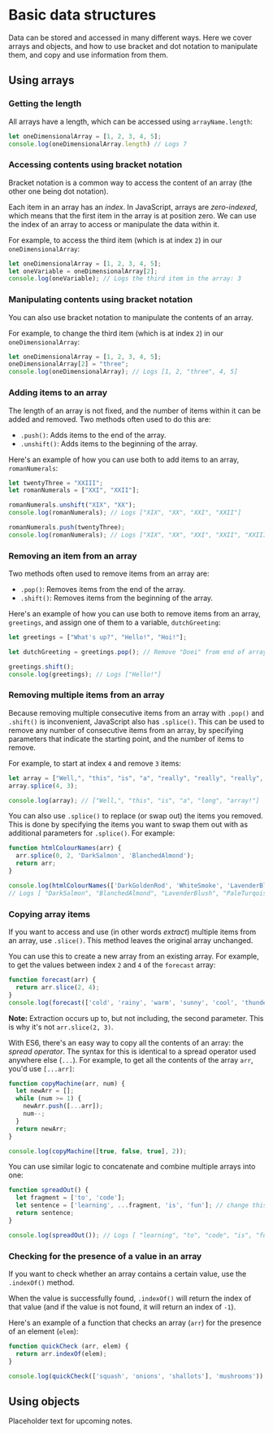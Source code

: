 # Basic data structures
Data can be stored and accessed in many different ways. Here we cover arrays and objects, and how to use bracket and dot notation to manipulate them, and copy and use information from them.

## Using arrays

### Getting the length
All arrays have a length, which can be accessed using `arrayName.length`:
```js
let oneDimensionalArray = [1, 2, 3, 4, 5];
console.log(oneDimensionalArray.length) // Logs 7
```

### Accessing contents using bracket notation
Bracket notation is a common way to access the content of an array (the other one being dot notation).

Each item in an array has an *index*. In JavaScript, arrays are *zero-indexed*, which means that the first item in the array is at position zero. We can use the index of an array to access or manipulate the data within it.

For example, to access the third item (which is at index `2`) in our `oneDimensionalArray`:
```js
let oneDimensionalArray = [1, 2, 3, 4, 5];
let oneVariable = oneDimensionalArray[2];
console.log(oneVariable); // Logs the third item in the array: 3
```

### Manipulating contents using bracket notation
You can also use bracket notation to manipulate the contents of an array.

For example, to change the third item (which is at index `2`) in our `oneDimensionalArray`:
```js
let oneDimensionalArray = [1, 2, 3, 4, 5];
oneDimensionalArray[2] = "three";
console.log(oneDimensionalArray); // Logs [1, 2, "three", 4, 5]
```

### Adding items to an array
The length of an array is not fixed, and the number of items within it can be added and removed. Two methods often used to do this are:
- `.push()`: Adds items to the end of the array.
- `.unshift()`: Adds items to the beginning of the array.

Here's an example of how you can use both to add items to an array, `romanNumerals`:
```js
let twentyThree = "XXIII";
let romanNumerals = ["XXI", "XXII"];

romanNumerals.unshift("XIX", "XX");
console.log(romanNumerals); // Logs ["XIX", "XX", "XXI", "XXII"]

romanNumerals.push(twentyThree);
console.log(romanNumerals); // Logs ["XIX", "XX", "XXI", "XXII", "XXIII"]
```

### Removing an item from an array
Two methods often used to remove items from an array are:
- `.pop()`: Removes items from the end of the array.
- `.shift()`: Removes items from the beginning of the array.

Here's an example of how you can use both to remove items from an array, `greetings`, and assign one of them to a variable, `dutchGreeting`:
```js
let greetings = ["What's up?", "Hello!", "Hoi!"];

let dutchGreeting = greetings.pop(); // Remove "Doei" from end of array, and assign it to `dutchGreeting`

greetings.shift();
console.log(greetings); // Logs ["Hello!"]
```

### Removing multiple items from an array
Because removing multiple consecutive items from an array with `.pop()` and `.shift()` is inconvenient, JavaScript also has `.splice()`. This can be used to remove any number of consecutive items from an array, by specifying parameters that indicate the starting point, and the number of items to remove.

For example, to start at index `4` and remove `3` items:
```js
let array = ["Well,", "this", "is", "a", "really", "really", "really", "long", "array!"];
array.splice(4, 3);

console.log(array); // ["Well,", "this", "is", "a", "long", "array!"]
```

You can also use `.splice()` to replace (or swap out) the items you removed. This is done by specifying the items you want to swap them out with as additional parameters for `.splice()`. For example:
```js
function htmlColourNames(arr) {
  arr.splice(0, 2, 'DarkSalmon', 'BlanchedAlmond');
  return arr;
}

console.log(htmlColourNames(['DarkGoldenRod', 'WhiteSmoke', 'LavenderBlush', 'PaleTurqoise', 'FireBrick']));
// Logs [ "DarkSalmon", "BlanchedAlmond", "LavenderBlush", "PaleTurqoise", "FireBrick" ]
```

### Copying array items
If you want to access and use (in other words *extract*) multiple items from an array, use `.slice()`. This method leaves the original array unchanged.

You can use this to create a new array from an existing array. For example, to get the values between index `2` and `4` of the `forecast` array:
```js
function forecast(arr) {
  return arr.slice(2, 4);
}
console.log(forecast(['cold', 'rainy', 'warm', 'sunny', 'cool', 'thunderstorms'])); // Logs ['warm', 'sunny']
```

**Note:** Extraction occurs up to, but not including, the second parameter. This is why it's not `arr.slice(2, 3)`.

With ES6, there's an easy way to copy all the contents of an array: the *spread operator*. The syntax for this is identical to a spread operator used anywhere else (`...`). For example, to get all the contents of the array `arr`, you'd use `[...arr]`:
```js
function copyMachine(arr, num) {
  let newArr = [];
  while (num >= 1) {
    newArr.push([...arr]);
    num--;
  }
  return newArr;
}

console.log(copyMachine([true, false, true], 2));
```
You can use similar logic to concatenate and combine multiple arrays into one:
```js
function spreadOut() {
  let fragment = ['to', 'code'];
  let sentence = ['learning', ...fragment, 'is', 'fun']; // change this line
  return sentence;
}

console.log(spreadOut()); // Logs [ "learning", "to", "code", "is", "fun" ]
```

### Checking for the presence of a value in an array
If you want to check whether an array contains a certain value, use the `.indexOf()` method.

When the value is successfully found, `.indexOf()` will return the index of that value (and if the value is not found, it will return an index of `-1`).

Here's an example of a function that checks an array (`arr`) for the presence of an element (`elem`):
```js
function quickCheck (arr, elem) {
  return arr.indexOf(elem);
}

console.log(quickCheck(['squash', 'onions', 'shallots'], 'mushrooms')); // Logs -1
```

## Using objects
Placeholder text for upcoming notes.
